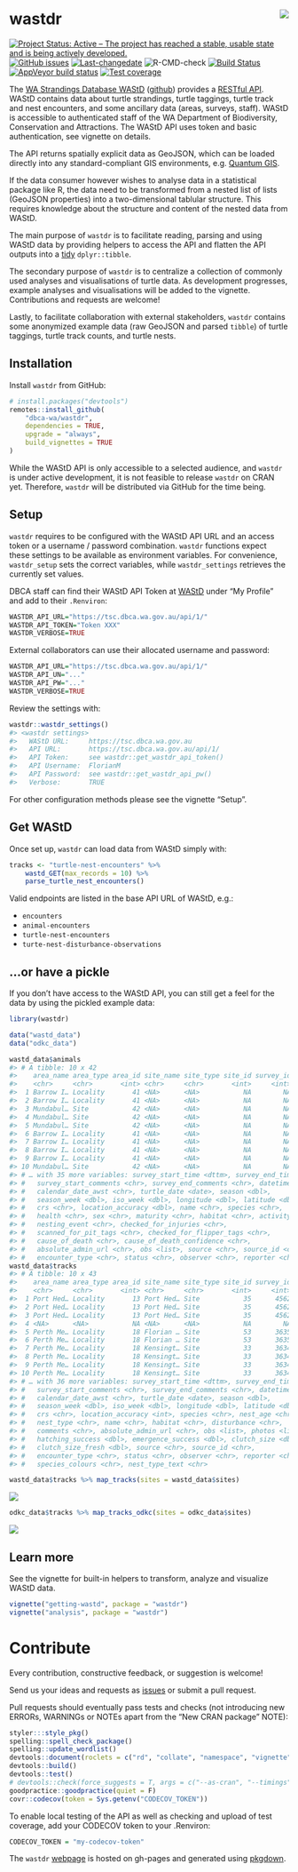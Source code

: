 
# wastdr <img src="man/figures/logo.png" align="right" />

<!-- badges: start -->

[![Project Status: Active – The project has reached a stable, usable
state and is being actively
developed.](https://www.repostatus.org/badges/latest/active.svg)](https://www.repostatus.org/#active)
[![GitHub
issues](https://img.shields.io/github/issues/dbca-wa/wastdr.svg?style=popout)](https://github.com/dbca-wa/wastdr/issues/)
[![Last-changedate](https://img.shields.io/github/last-commit/dbca-wa/wastdr.svg)](https://github.com/dbca-wa/wastdr/commits/master)
![R-CMD-check](https://github.com/dbca-wa/wastdr/workflows/R-CMD-check/badge.svg?branch=master)
[![Build
Status](https://travis-ci.org/dbca-wa/wastdr.svg?branch=master)](https://travis-ci.org/dbca-wa/wastdr)
[![AppVeyor build
status](https://ci.appveyor.com/api/projects/status/github/dbca-wa/wastdr?branch=master&svg=true)](https://ci.appveyor.com/project/dbca-wa/wastdr)
[![Test
coverage](https://codecov.io/gh/dbca-wa/wastdr/branch/master/graph/badge.svg)](https://codecov.io/gh/dbca-wa/wastdr)
<!-- badges: end -->

The [WA Strandings Database WAStD](https://tsc.dbca.wa.gov.au/)
([github](https://github.com/dbca-wa/wastd/)) provides a [RESTful
API](https://tsc.dbca.wa.gov.au/api/1/). WAStD contains data about
turtle strandings, turtle taggings, turtle track and nest encounters,
and some ancillary data (areas, surveys, staff). WAStD is accessible to
authenticated staff of the WA Department of Biodiversity, Conservation
and Attractions. The WAStD API uses token and basic authentication, see
vignette on details.

The API returns spatially explicit data as GeoJSON, which can be loaded
directly into any standard-compliant GIS environments, e.g. [Quantum
GIS](http://www.qgis.org/en/site/).

If the data consumer however wishes to analyse data in a statistical
package like R, the data need to be transformed from a nested list of
lists (GeoJSON properties) into a two-dimensional tablular structure.
This requires knowledge about the structure and content of the nested
data from WAStD.

The main purpose of `wastdr` is to facilitate reading, parsing and using
WAStD data by providing helpers to access the API and flatten the API
outputs into a [tidy](http://vita.had.co.nz/papers/tidy-data.html)
`dplyr::tibble`.

The secondary purpose of `wastdr` is to centralize a collection of
commonly used analyses and visualisations of turtle data. As development
progresses, example analyses and visualisations will be added to the
vignette. Contributions and requests are welcome\!

Lastly, to facilitate collaboration with external stakeholders, `wastdr`
contains some anonymized example data (raw GeoJSON and parsed `tibble`)
of turtle taggings, turtle track counts, and turtle nests.

## Installation

Install `wastdr` from GitHub:

``` r
# install.packages("devtools")
remotes::install_github(
    "dbca-wa/wastdr",
    dependencies = TRUE,
    upgrade = "always",
    build_vignettes = TRUE
)
```

While the WAStD API is only accessible to a selected audience, and
`wastdr` is under active development, it is not feasible to release
`wastdr` on CRAN yet. Therefore, `wastdr` will be distributed via GitHub
for the time being.

## Setup

`wastdr` requires to be configured with the WAStD API URL and an access
token or a username / password combination. `wastdr` functions expect
these settings to be available as environment variables. For
convenience, `wastdr_setup` sets the correct variables, while
`wastdr_settings` retrieves the currently set values.

DBCA staff can find their WAStD API Token at
[WAStD](https://tsc.dbca.wa.gov.au/) under “My Profile” and add to their
`.Renviron`:

``` r
WASTDR_API_URL="https://tsc.dbca.wa.gov.au/api/1/"
WASTDR_API_TOKEN="Token XXX"
WASTDR_VERBOSE=TRUE
```

External collaborators can use their allocated username and password:

``` r
WASTDR_API_URL="https://tsc.dbca.wa.gov.au/api/1/"
WASTDR_API_UN="..."
WASTDR_API_PW="..."
WASTDR_VERBOSE=TRUE
```

Review the settings with:

``` r
wastdr::wastdr_settings()
#> <wastdr settings>
#>   WAStD URL:     https://tsc.dbca.wa.gov.au 
#>   API URL:       https://tsc.dbca.wa.gov.au/api/1/ 
#>   API Token:     see wastdr::get_wastdr_api_token()
#>   API Username:  FlorianM 
#>   API Password:  see wastdr::get_wastdr_api_pw()
#>   Verbose:       TRUE
```

For other configuration methods please see the vignette “Setup”.

## Get WAStD

Once set up, `wastdr` can load data from WAStD simply with:

``` r
tracks <- "turtle-nest-encounters" %>% 
    wastd_GET(max_records = 10) %>%  
    parse_turtle_nest_encounters()
```

Valid endpoints are listed in the base API URL of WAStD, e.g.:

  - `encounters`
  - `animal-encounters`
  - `turtle-nest-encounters`
  - `turte-nest-disturbance-observations`

## …or have a pickle

If you don’t have access to the WAStD API, you can still get a feel for
the data by using the pickled example data:

``` r
library(wastdr)

data("wastd_data")
data("odkc_data")

wastd_data$animals
#> # A tibble: 10 x 42
#>    area_name area_type area_id site_name site_type site_id survey_id
#>    <chr>     <chr>       <int> <chr>     <chr>       <int>     <int>
#>  1 Barrow I… Locality       41 <NA>      <NA>           NA        NA
#>  2 Barrow I… Locality       41 <NA>      <NA>           NA        NA
#>  3 Mundabul… Site           42 <NA>      <NA>           NA        NA
#>  4 Mundabul… Site           42 <NA>      <NA>           NA        NA
#>  5 Mundabul… Site           42 <NA>      <NA>           NA        NA
#>  6 Barrow I… Locality       41 <NA>      <NA>           NA        NA
#>  7 Barrow I… Locality       41 <NA>      <NA>           NA        NA
#>  8 Barrow I… Locality       41 <NA>      <NA>           NA        NA
#>  9 Barrow I… Locality       41 <NA>      <NA>           NA        NA
#> 10 Mundabul… Site           42 <NA>      <NA>           NA        NA
#> # … with 35 more variables: survey_start_time <dttm>, survey_end_time <dttm>,
#> #   survey_start_comments <chr>, survey_end_comments <chr>, datetime <dttm>,
#> #   calendar_date_awst <chr>, turtle_date <date>, season <dbl>,
#> #   season_week <dbl>, iso_week <dbl>, longitude <dbl>, latitude <dbl>,
#> #   crs <chr>, location_accuracy <dbl>, name <chr>, species <chr>,
#> #   health <chr>, sex <chr>, maturity <chr>, habitat <chr>, activity <chr>,
#> #   nesting_event <chr>, checked_for_injuries <chr>,
#> #   scanned_for_pit_tags <chr>, checked_for_flipper_tags <chr>,
#> #   cause_of_death <chr>, cause_of_death_confidence <chr>,
#> #   absolute_admin_url <chr>, obs <list>, source <chr>, source_id <chr>,
#> #   encounter_type <chr>, status <chr>, observer <chr>, reporter <chr>
wastd_data$tracks
#> # A tibble: 10 x 43
#>    area_name area_type area_id site_name site_type site_id survey_id
#>    <chr>     <chr>       <int> <chr>     <chr>       <int>     <int>
#>  1 Port Hed… Locality       13 Port Hed… Site           35      4562
#>  2 Port Hed… Locality       13 Port Hed… Site           35      4562
#>  3 Port Hed… Locality       13 Port Hed… Site           35      4562
#>  4 <NA>      <NA>           NA <NA>      <NA>           NA        NA
#>  5 Perth Me… Locality       18 Florian … Site           53      3635
#>  6 Perth Me… Locality       18 Florian … Site           53      3635
#>  7 Perth Me… Locality       18 Kensingt… Site           33      3634
#>  8 Perth Me… Locality       18 Kensingt… Site           33      3634
#>  9 Perth Me… Locality       18 Kensingt… Site           33      3634
#> 10 Perth Me… Locality       18 Kensingt… Site           33      3634
#> # … with 36 more variables: survey_start_time <dttm>, survey_end_time <dttm>,
#> #   survey_start_comments <chr>, survey_end_comments <chr>, datetime <dttm>,
#> #   calendar_date_awst <chr>, turtle_date <date>, season <dbl>,
#> #   season_week <dbl>, iso_week <dbl>, longitude <dbl>, latitude <dbl>,
#> #   crs <chr>, location_accuracy <int>, species <chr>, nest_age <chr>,
#> #   nest_type <chr>, name <chr>, habitat <chr>, disturbance <chr>,
#> #   comments <chr>, absolute_admin_url <chr>, obs <list>, photos <list>,
#> #   hatching_success <dbl>, emergence_success <dbl>, clutch_size <dbl>,
#> #   clutch_size_fresh <dbl>, source <chr>, source_id <chr>,
#> #   encounter_type <chr>, status <chr>, observer <chr>, reporter <chr>,
#> #   species_colours <chr>, nest_type_text <chr>

wastd_data$tracks %>% map_tracks(sites = wastd_data$sites)
```

![](man/figures/README-unnamed-chunk-7-1.png)<!-- -->

``` r
odkc_data$tracks %>% map_tracks_odkc(sites = odkc_data$sites)
```

![](man/figures/README-unnamed-chunk-7-2.png)<!-- -->

## Learn more

See the vignette for built-in helpers to transform, analyze and
visualize WAStD data.

``` r
vignette("getting-wastd", package = "wastdr")
vignette("analysis", package = "wastdr")
```

# Contribute

Every contribution, constructive feedback, or suggestion is welcome\!

Send us your ideas and requests as
[issues](https://github.com/dbca-wa/wastdr/issues) or submit a pull
request.

Pull requests should eventually pass tests and checks (not introducing
new ERRORs, WARNINGs or NOTEs apart from the “New CRAN package” NOTE):

``` r
styler:::style_pkg()
spelling::spell_check_package()
spelling::update_wordlist()
devtools::document(roclets = c("rd", "collate", "namespace", "vignette"))
devtools::build()
devtools::test()
# devtools::check(force_suggests = T, args = c("--as-cran", "--timings"))
goodpractice::goodpractice(quiet = F)
covr::codecov(token = Sys.getenv("CODECOV_TOKEN"))
```

To enable local testing of the API as well as checking and upload of
test coverage, add your CODECOV token to your .Renviron:

``` r
CODECOV_TOKEN = "my-codecov-token"
```

The `wastdr` [webpage](https://dbca-wa.github.io/wastdr/) is hosted on
gh-pages and generated using
[pkgdown](https://github.com/hadley/pkgdown).
